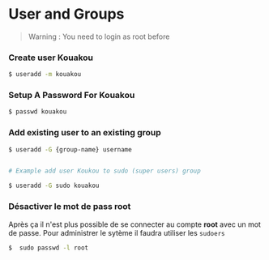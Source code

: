 # User and Groups

> Warning : You need to login as root before

### Create user Kouakou

```bash
$ useradd -m kouakou
```


### Setup A Password For Kouakou

```bash 
$ passwd kouakou
```


### Add existing user to an existing group 

```bash 
$ useradd -G {group-name} username


# Example add user Koukou to sudo (super users) group

$ useradd -G sudo kouakou
```

### Désactiver le mot de pass root

Après ça il n'est plus possible de se connecter au compte __root__ avec un mot de passe. Pour administrer le sytème il faudra utiliser les ```sudoers```


```bash
$  sudo passwd -l root
```
